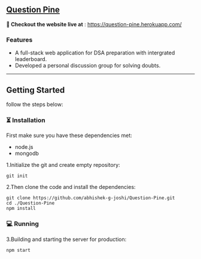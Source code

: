 ## [Question Pine](https://github.com/abhishek-g-joshi/Question-Pine)
**🚀 Checkout the website live at** : https://question-pine.herokuapp.com/
### Features
- A full-stack web application for DSA preparation with intergrated leaderboard.<br/>
- Developed a personal discussion group for solving doubts.<br/>
-----------------------------------------------------------------------------------------------------------------------------------------------------------------------------------
## Getting Started
follow the steps below:
### ⏳ Installation
First make sure you have these dependencies met:  
- node.js
- mongodb

1.Initialize the git and create empty repository:
```
git init
```

2.Then clone the code and install the dependencies:
```
git clone https://github.com/abhishek-g-joshi/Question-Pine.git
cd ./Question-Pine
npm install
```

### 💻 Running

3.Building and starting the server for production:
```
npm start
```

